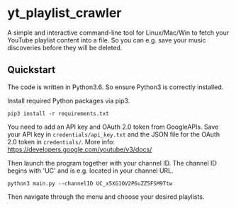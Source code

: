# yt_playlist_crawler

A simple and interactive command-line tool for Linux/Mac/Win to fetch your YouTube playlist content into a file.
So you can e.g. save your music discoveries before they will be deleted.

## Quickstart

The code is written in Python3.6. So ensure Python3 is correctly installed.

Install required Python packages via pip3.

`pip3 install -r requirements.txt`

You need to add an API key and OAuth 2.0 token from GoogleAPIs. Save your API key in `credentials/api_key.txt` and the JSON file for the OAuth 2.0 token in `credentials/`. More info: <https://developers.google.com/youtube/v3/docs/>


Then launch the program together with your channel ID. The channel ID begins with 'UC' and is e.g. located in your channel URL.

`python3 main.py --channelID UC_x5XG1OV2P6uZZ5FSM9Ttw`

Then navigate through the menu and choose your desired playlists.

